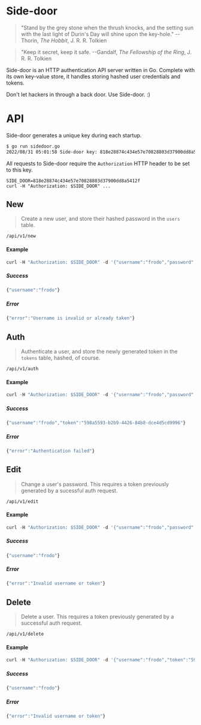 # Side-door

> "Stand by the grey stone when the thrush knocks, and the setting sun with the last light of Durin's Day will shine upon the key-hole."
> --Thorin, _The Hobbit_, J. R. R. Tolkien

> "Keep it secret, keep it safe.
> --Gandalf, _The Fellowship of the Ring_, J. R. R. Tolkien

Side-door is an HTTP authentication API server written in Go. Complete with its own key-value store, it handles storing hashed user credentials and tokens.

Don't let hackers in through a back door. Use Side-door. :)

# API

Side-door generates a unique key during each startup.
```bash
$ go run sidedoor.go
2022/08/31 05:01:58 Side-door key: 818e28874c434e57e70828803d37900dd8a5412f
```

All requests to Side-door require the `Authorization` HTTP header to be set to this key.
```
SIDE_DOOR=818e28874c434e57e70828803d37900dd8a5412f
curl -H "Authorization: $SIDE_DOOR" ...
```

## New
> Create a new user, and store their hashed password in the `users` table.

`/api/v1/new`

#### Example
```javascript
curl -H "Authorization: $SIDE_DOOR" -d '{"username":"frodo","password":"baggins"}' -X POST localhost/api/v1/new
```
##### Success
```javascript
{"username":"frodo"}
```
##### Error
```javascript
{"error":"Username is invalid or already taken"}
```


## Auth
> Authenticate a user, and store the newly generated token in the `tokens` table, hashed, of course.

`/api/v1/auth`

#### Example
```javascript
curl -H "Authorization: $SIDE_DOOR" -d '{"username":"frodo","password":"baggins"}' -X POST localhost/api/v1/auth
```
##### Success
```javascript
{"username":"frodo","token":"598a5593-b2b9-4426-84b8-dce4d5cd9996"}
```
##### Error
```javascript
{"error":"Authentication failed"}
```


## Edit
> Change a user's password. This requires a token previously generated by a sucessful auth request.

`/api/v1/edit`

#### Example
```javascript
curl -H "Authorization: $SIDE_DOOR" -d '{"username":"frodo","password":"Abcd1234","token":"598a5593-b2b9-4426-84b8-dce4d5cd9996"}' -X POST localhost/api/v1/edit
```
##### Success
```javascript
{"username":"frodo"}
```
##### Error
```javascript
{"error":"Invalid username or token"}
```

## Delete
> Delete a user. This requires a token previously generated by a successful auth request.

`/api/v1/delete`

#### Example
```javascript
curl -H "Authorization: $SIDE_DOOR" -d '{"username":"frodo","token":"598a5593-b2b9-4426-84b8-dce4d5cd9996"}' -X POST localhost/api/v1/delete
```
##### Success
```javascript
{"username":"frodo"}
```
##### Error
```javascript
{"error":"Invalid username or token"}
```
